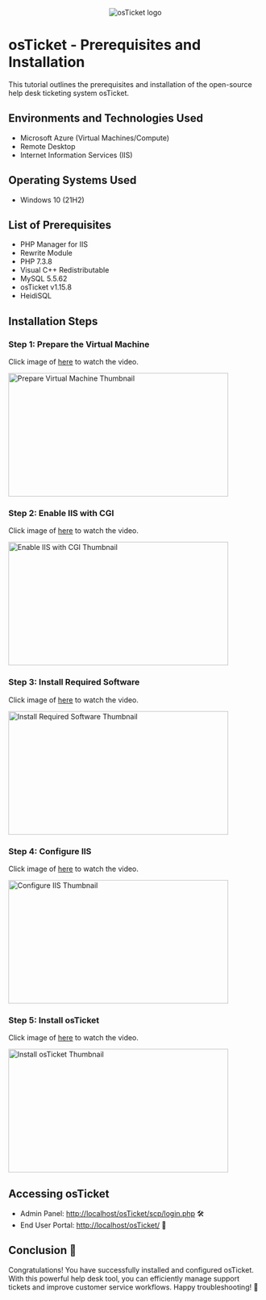 <p align="center">
<img src="https://i.imgur.com/Clzj7Xs.png" alt="osTicket logo"/>
</p>

<h1>osTicket - Prerequisites and Installation</h1>
This tutorial outlines the prerequisites and installation of the open-source help desk ticketing system osTicket.<br />

<h2>Environments and Technologies Used</h2>

- Microsoft Azure (Virtual Machines/Compute)
- Remote Desktop
- Internet Information Services (IIS)

<h2>Operating Systems Used </h2>

- Windows 10</b> (21H2)

<h2>List of Prerequisites</h2>

- PHP Manager for IIS
- Rewrite Module
- PHP 7.3.8
- Visual C++ Redistributable
- MySQL 5.5.62
- osTicket v1.15.8
- HeidiSQL

<h2>Installation Steps</h2>

### Step 1: Prepare the Virtual Machine
<p>
Click image of <a href="https://www.youtube.com/watch?v=1NnUqzxwWKY" target="_blank">here</a> to watch the video.
</p>
<a href="https://www.youtube.com/watch?v=1NnUqzxwWKY" target="_blank">
    <img src="https://i.ytimg.com/an_webp/1NnUqzxwWKY/mqdefault_6s.webp?du=3000&sqp=CPiiy7sG&rs=AOn4CLAub7CuoXnQ-BJymeGg5Va_qMyVAg" alt="Prepare Virtual Machine Thumbnail" style="width:436px; height:245px;">
</a>

### Step 2: Enable IIS with CGI
<p>
Click image of <a href="https://www.youtube.com/watch?v=u3U3Y2mASvw" target="_blank">here</a> to watch the video.
</p>
<a href="https://www.youtube.com/watch?v=u3U3Y2mASvw" target="_blank">
    <img src="https://i.ytimg.com/an_webp/u3U3Y2mASvw/mqdefault_6s.webp?du=3000&sqp=CMj8yrsG&rs=AOn4CLBQ3TvnyOZRH-yg2tamAmFYTWUOBw" alt="Enable IIS with CGI Thumbnail" style="width:436px; height:245px;">
</a>

### Step 3: Install Required Software
<p>
Click image of <a href="https://www.youtube.com/watch?v=Vo-tmTu4_2U" target="_blank">here</a> to watch the video.
</p>
<a href="https://www.youtube.com/watch?v=Vo-tmTu4_2U" target="_blank">
    <img src="https://i.ytimg.com/an_webp/Vo-tmTu4_2U/mqdefault_6s.webp?du=3000&sqp=CLKPy7sG&rs=AOn4CLDikY0jgyn1s2CcQ0bDzubXWiBjLg" alt="Install Required Software Thumbnail" style="width:436px; height:245px;">
</a>

### Step 4: Configure IIS
<p>
Click image of <a href="https://www.youtube.com/watch?v=WQuItOsbcgA" target="_blank">here</a> to watch the video.
</p>
<a href="https://www.youtube.com/watch?v=WQuItOsbcgA" target="_blank">
    <img src="https://i.ytimg.com/an_webp/WQuItOsbcgA/mqdefault_6s.webp?du=3000&sqp=CJDBy7sG&rs=AOn4CLAZZg9jF78VopaFRGrea2FSg-2wRg" alt="Configure IIS Thumbnail" style="width:436px; height:245px;">
</a>

### Step 5: Install osTicket
<p>
Click image of <a href="https://www.youtube.com/watch?v=V8EHkaHFsr8" target="_blank">here</a> to watch the video.
</p>
<a href="https://www.youtube.com/watch?v=V8EHkaHFsr8" target="_blank">
    <img src="https://i.ytimg.com/vi/V8EHkaHFsr8/hqdefault.jpg?sqp=-oaymwFBCNACELwBSFryq4qpAzMIARUAAIhCGAHYAQHiAQoIGBACGAY4AUAB8AEB-AH-CYAC0AWKAgwIABABGGMgYyhjMA8=&rs=AOn4CLCfK7BukrFmaAvLy73h_uORSswpdg" alt="Install osTicket Thumbnail" style="width:436px; height:245px;">
</a>


<h2>Accessing osTicket</h2>
<ul>
  <li>Admin Panel: <a href="http://localhost/osTicket/scp/login.php" target="_blank">http://localhost/osTicket/scp/login.php</a> 🛠️</li>
  <li>End User Portal: <a href="http://localhost/osTicket/" target="_blank">http://localhost/osTicket/</a> 🌟</li>
</ul>

<h2>Conclusion 🎉</h2>
<p>
Congratulations! You have successfully installed and configured osTicket. With this powerful help desk tool, you can efficiently manage support tickets and improve customer service workflows. Happy troubleshooting! 🚀
</p>
